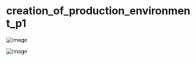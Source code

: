 # creation_of_production_environment_p1 


![image](https://user-images.githubusercontent.com/33585301/119318371-d7688680-bc96-11eb-915e-002b8c3406ad.png)



![image](https://user-images.githubusercontent.com/33585301/119318482-01ba4400-bc97-11eb-816a-c81a6e1e6f5e.png)
